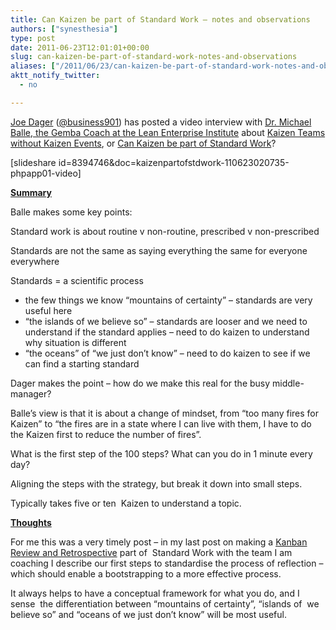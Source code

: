 ```yaml
---
title: Can Kaizen be part of Standard Work – notes and observations
authors: ["synesthesia"]
type: post
date: 2011-06-23T12:01:01+00:00
slug: can-kaizen-be-part-of-standard-work-notes-and-observations 
aliases: ["/2011/06/23/can-kaizen-be-part-of-standard-work-notes-and-observations"]
aktt_notify_twitter:
  - no

---
```

<a title="JOe Dager's website" href="https://business901.com/" target="_blank">Joe Dager</a> (<a title="Joe Dager's Twitter profile" href="https://twitter.com/#!/business901" target="_blank">@business901</a>) has posted a video interview with [Dr. Michael Balle, the Gemba Coach at the Lean Enterprise Institute][1] about [Kaizen Teams without Kaizen Events][2], or [Can Kaizen be part of Standard Work][2]?

[slideshare id=8394746&doc=kaizenpartofstdwork-110623020735-phpapp01-video]

<span style="text-decoration: underline;"><strong>Summary</strong></span>

Balle makes some key points:

Standard work is about routine v non-routine, prescribed v non-prescribed

Standards are not the same as saying everything the same for everyone everywhere

Standards = a scientific process

  * the few things we know &#8220;mountains of certainty&#8221; &#8211; standards are very useful here
  * &#8220;the islands of we believe so&#8221; &#8211; standards are looser and we need to understand if the standard applies &#8211; need to do kaizen to understand why situation is different
  * &#8220;the oceans&#8221; of &#8220;we just don&#8217;t know&#8221; &#8211; need to do kaizen to see if we can find a starting standard

Dager makes the point &#8211; how do we make this real for the busy middle-manager?

Balle&#8217;s view is that it is about a change of mindset, from &#8220;too many fires for Kaizen&#8221; to &#8220;the fires are in a state where I can live with them, I have to do the Kaizen first to reduce the number of fires&#8221;.

What is the first step of the 100 steps? What can you do in 1 minute every day?

Aligning the steps with the strategy, but break it down into small steps.

Typically takes five or ten  Kaizen to understand a topic.

**<span style="text-decoration: underline;">Thoughts</span>**

For me this was a very timely post &#8211; in my last post on making a [Kanban Review and Retrospective][3] part of  Standard Work with the team I am coaching I describe our first steps to standardise the process of reflection &#8211; which should enable a bootstrapping to a more effective process.

It always helps to have a conceptual framework for what you do, and I sense  the differentiation between &#8220;mountains of certainty&#8221;, &#8220;islands of  we believe so&#8221; and &#8220;oceans of we just don&#8217;t know&#8221; will be most useful.

&nbsp;

<div class="zemanta-pixie" style="margin-top: 10px; height: 15px;">
  <img class="zemanta-pixie-img" style="border: none; float: right;" src="https://img.zemanta.com/pixy.gif?x-id=ef5eb218-4fdd-418b-92f7-de1355e116e6" alt="" />
</div>

 [1]: https://www.lean.org/balle
 [2]: https://business901.com/blog1/kaizen-teams-without-kaizen-events/
 [3]: https://www.synesthesia.co.uk/blog/archives/2011/06/23/kanban-team-weekly-review-and-retrospective/